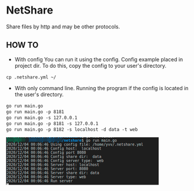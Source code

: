 # NetShare
Share files by http and may be other protocols.


## HOW TO

* With config
You can run it using the config.
Config example placed in project dir. To do this, copy the config to your user's directory.
```
cp .netshare.yml ~/
```

* With only command line.
Running the program if the config is located in the user's directory.  
```
go run main.go
go run main.go -p 8181
go run main.go -s 127.0.0.1
go run main.go -p 8181 -s 127.0.0.1
go run main.go -p 8182 -s localhost -d data -t web
```

![screenshot of sample](https://github.com/yvv4git/netshare/blob/main/about.png)